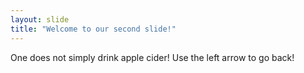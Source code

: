 ```yaml
---
layout: slide
title: "Welcome to our second slide!"
---
```

One does not simply drink apple cider!
Use the left arrow to go back!
